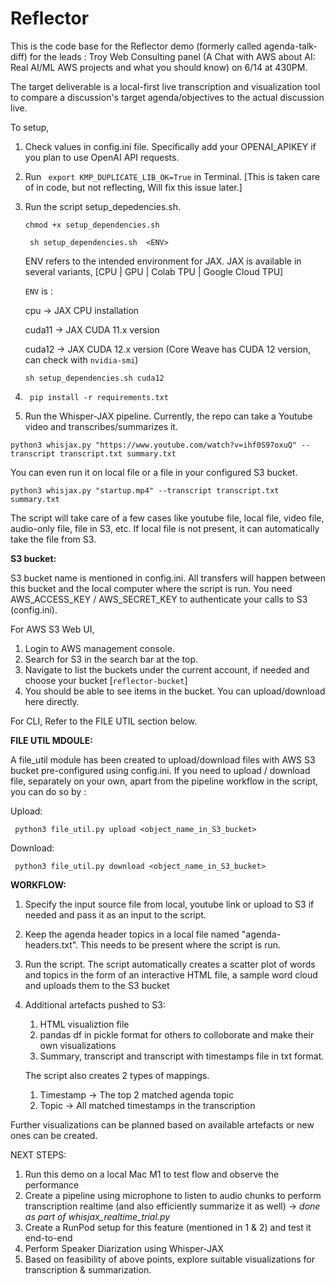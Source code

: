 # Reflector

This is the code base for the Reflector demo (formerly called agenda-talk-diff) for the leads : Troy Web Consulting panel (A Chat with AWS about AI: Real AI/ML AWS projects and what you should know) on 6/14 at 430PM.

The target deliverable is a local-first live transcription and visualization tool to compare a discussion's target agenda/objectives to the actual discussion live.

To setup, 

1) Check values in config.ini file. Specifically add your OPENAI_APIKEY if you plan to use OpenAI API requests.
2) Run ``` export KMP_DUPLICATE_LIB_OK=True``` in Terminal. [This is taken care of in code, but not reflecting, Will fix this issue later.]
3) Run the script setup_depedencies.sh.

    ``` chmod +x setup_dependencies.sh ```

    ``` sh setup_dependencies.sh  <ENV>```

    
   ENV refers to the intended environment for JAX. JAX is available in several variants, [CPU | GPU | Colab TPU | Google Cloud TPU]
   
   ```ENV``` is :
   
   cpu -> JAX CPU installation

   cuda11 -> JAX CUDA 11.x version

   cuda12 -> JAX CUDA 12.x version (Core Weave has CUDA 12 version, can check with ```nvidia-smi```)

    ```sh setup_dependencies.sh cuda12```

4) ``` pip install -r requirements.txt```


5) Run the Whisper-JAX pipeline. Currently, the repo can take a Youtube video and transcribes/summarizes it.

``` python3 whisjax.py "https://www.youtube.com/watch?v=ihf0S97oxuQ" --transcript transcript.txt summary.txt ```

You can even run it on local file or a file in your configured S3 bucket.

``` python3 whisjax.py "startup.mp4" --transcript transcript.txt summary.txt ```

The script will take care of a few cases like youtube file, local file, video file, audio-only file, 
file in S3, etc. If local file is not present, it can automatically take the file from S3.


**S3 bucket:**

S3 bucket name is mentioned in config.ini. All transfers will happen between this bucket and the local computer where the
script is run.  You need AWS_ACCESS_KEY / AWS_SECRET_KEY to authenticate your calls to S3 (config.ini).

For AWS S3 Web UI,
1) Login to AWS management console.
2) Search for S3 in the search bar at the top.
3) Navigate to list the buckets under the current account, if needed and choose your bucket [```reflector-bucket```]
4) You should be able to see items in the bucket. You can upload/download here directly.


For CLI, 
Refer to the FILE UTIL section below.


**FILE UTIL MDOULE:**

A file_util module has been created to upload/download files with AWS S3 bucket pre-configured using config.ini. 
If you need to upload / download file, separately on your own, apart from the pipeline workflow in the script,
you can do so by :

Upload:

``` python3 file_util.py upload <object_name_in_S3_bucket>```

Download:

``` python3 file_util.py download <object_name_in_S3_bucket>```


**WORKFLOW:**

1) Specify the input source file from local, youtube link or upload to S3 if needed and pass it as an input to the script.
2) Keep the agenda header topics in a local file named "agenda-headers.txt". This needs to be present where the script is run.
3) Run the script. The script automatically creates a scatter plot of words and topics in the form of an interactive
HTML file, a sample word cloud and uploads them to the S3 bucket
4) Additional artefacts pushed to S3:
   1) HTML visualiztion file
   2) pandas df in pickle format for others to colloborate and make their own visualizations
   3) Summary, transcript and transcript with timestamps file in txt format.

    The script also creates 2 types of mappings.
   1) Timestamp -> The top 2 matched agenda topic
   2) Topic -> All matched timestamps in the transcription

Further visualizations can be planned based on available artefacts or new ones can be created.


NEXT STEPS:

1) Run this demo on a local Mac M1 to test flow and observe the performance
2) Create a pipeline using microphone to listen to audio chunks to perform transcription realtime (and also efficiently
 summarize it as well) -> *done as part of whisjax_realtime_trial.py*
3) Create a RunPod setup for this feature (mentioned in 1 & 2) and test it end-to-end
4) Perform Speaker Diarization using Whisper-JAX
5) Based on feasibility of above points, explore suitable visualizations for transcription & summarization.
